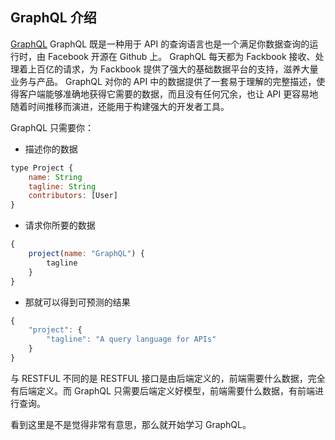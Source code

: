 
## GraphQL 介绍
[GraphQL](https://github.com/facebook/graphql) GraphQL 既是一种用于 API 的查询语言也是一个满足你数据查询的运行时，由 Facebook 开源在 Github 上。
GraphQL 每天都为 Fackbook 接收、处理着上百亿的请求，为 Fackbook 提供了强大的基础数据平台的支持，滋养大量业务与产品。
GraphQL 对你的 API 中的数据提供了一套易于理解的完整描述，使得客户端能够准确地获得它需要的数据，而且没有任何冗余，也让 API 更容易地随着时间推移而演进，还能用于构建强大的开发者工具。

GraphQL 只需要你：

- 描述你的数据

```js
type Project {
    name: String
    tagline: String
    contributors: [User]
}
```

- 请求你所要的数据

```js
{
    project(name: "GraphQL") {
        tagline
    }
}
```

- 那就可以得到可预测的结果

```js
{
    "project": {
        "tagline": "A query language for APIs"
    }
}
```

与 RESTFUL 不同的是 RESTFUL 接口是由后端定义的，前端需要什么数据，完全有后端定义。而 GraphQL 只需要后端定义好模型，前端需要什么数据，有前端进行查询。

看到这里是不是觉得非常有意思，那么就开始学习 GraphQL。


